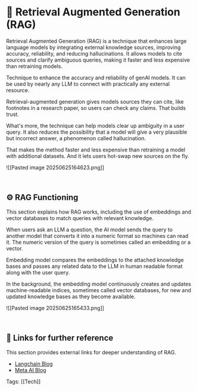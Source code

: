 # 🤖 Retrieval Augmented Generation (RAG)

Retrieval Augmented Generation (RAG) is a technique that enhances large language models by integrating external knowledge sources, improving accuracy, reliability, and reducing hallucinations. It allows models to cite sources and clarify ambiguous queries, making it faster and less expensive than retraining models.

Technique to enhance the accuracy and reliability of genAI models. It can be used by nearly any LLM to connect with practically any external resource.

Retrieval-augmented generation gives models sources they can cite, like footnotes in a research paper, so users can check any claims. That builds trust.

What's more, the technique can help models clear up ambiguity in a user query. It also reduces the possibility that a model will give a very plausible but incorrect answer, a phenomenon called hallucination.

That makes the method faster and less expensive than retraining a model with additional datasets. And it lets users hot-swap new sources on the fly.

![[Pasted image 20250625164623.png]]

<br>

## ⚙️ RAG Functioning

This section explains how RAG works, including the use of embeddings and vector databases to match queries with relevant knowledge.

When users ask an LLM a question, the AI model sends the query to another model that converts it into a numeric format so machines can read it. The numeric version of the query is sometimes called an embedding or a vector.

Embedding model compares the embeddings to the attached knowledge bases and passes any related data to the LLM in human readable format along with the user query.

In the background, the embedding model continuously creates and updates machine-readable indices, sometimes called vector databases, for new and updated knowledge bases as they become available.

![[Pasted image 20250625165433.png]]

<br>

## 🔗 Links for further reference

This section provides external links for deeper understanding of RAG.

- [Langchain Blog](https://blog.langchain.com/tutorial-chatgpt-over-your-data/)
- [Meta AI Blog](https://ai.meta.com/blog/retrieval-augmented-generation-streamlining-the-creation-of-intelligent-natural-language-processing-models/)

Tags: [[Tech]]